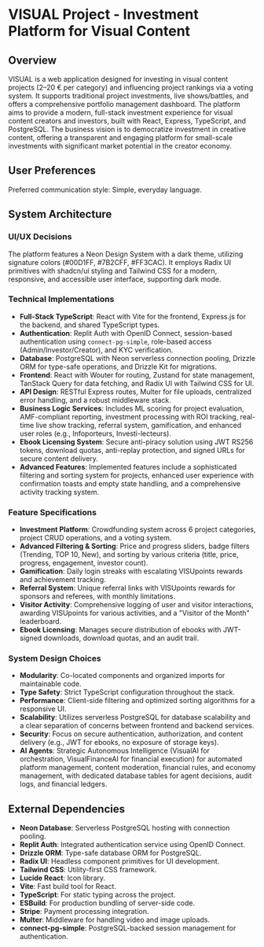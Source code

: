 # VISUAL Project - Investment Platform for Visual Content

## Overview
VISUAL is a web application designed for investing in visual content projects (2–20 € per category) and influencing project rankings via a voting system. It supports traditional project investments, live shows/battles, and offers a comprehensive portfolio management dashboard. The platform aims to provide a modern, full-stack investment experience for visual content creators and investors, built with React, Express, TypeScript, and PostgreSQL. The business vision is to democratize investment in creative content, offering a transparent and engaging platform for small-scale investments with significant market potential in the creator economy.

## User Preferences
Preferred communication style: Simple, everyday language.

## System Architecture

### UI/UX Decisions
The platform features a Neon Design System with a dark theme, utilizing signature colors (#00D1FF, #7B2CFF, #FF3CAC). It employs Radix UI primitives with shadcn/ui styling and Tailwind CSS for a modern, responsive, and accessible user interface, supporting dark mode.

### Technical Implementations
- **Full-Stack TypeScript**: React with Vite for the frontend, Express.js for the backend, and shared TypeScript types.
- **Authentication**: Replit Auth with OpenID Connect, session-based authentication using `connect-pg-simple`, role-based access (Admin/Investor/Creator), and KYC verification.
- **Database**: PostgreSQL with Neon serverless connection pooling, Drizzle ORM for type-safe operations, and Drizzle Kit for migrations.
- **Frontend**: React with Wouter for routing, Zustand for state management, TanStack Query for data fetching, and Radix UI with Tailwind CSS for UI.
- **API Design**: RESTful Express routes, Multer for file uploads, centralized error handling, and a robust middleware stack.
- **Business Logic Services**: Includes ML scoring for project evaluation, AMF-compliant reporting, investment processing with ROI tracking, real-time live show tracking, referral system, gamification, and enhanced user roles (e.g., Infoporteurs, Investi-lecteurs).
- **Ebook Licensing System**: Secure anti-piracy solution using JWT RS256 tokens, download quotas, anti-replay protection, and signed URLs for secure content delivery.
- **Advanced Features**: Implemented features include a sophisticated filtering and sorting system for projects, enhanced user experience with confirmation toasts and empty state handling, and a comprehensive activity tracking system.

### Feature Specifications
- **Investment Platform**: Crowdfunding system across 6 project categories, project CRUD operations, and a voting system.
- **Advanced Filtering & Sorting**: Price and progress sliders, badge filters (Trending, TOP 10, New), and sorting by various criteria (title, price, progress, engagement, investor count).
- **Gamification**: Daily login streaks with escalating VISUpoints rewards and achievement tracking.
- **Referral System**: Unique referral links with VISUpoints rewards for sponsors and referees, with monthly limitations.
- **Visitor Activity**: Comprehensive logging of user and visitor interactions, awarding VISUpoints for various activities, and a "Visitor of the Month" leaderboard.
- **Ebook Licensing**: Manages secure distribution of ebooks with JWT-signed downloads, download quotas, and an audit trail.

### System Design Choices
- **Modularity**: Co-located components and organized imports for maintainable code.
- **Type Safety**: Strict TypeScript configuration throughout the stack.
- **Performance**: Client-side filtering and optimized sorting algorithms for a responsive UI.
- **Scalability**: Utilizes serverless PostgreSQL for database scalability and a clear separation of concerns between frontend and backend services.
- **Security**: Focus on secure authentication, authorization, and content delivery (e.g., JWT for ebooks, no exposure of storage keys).
- **AI Agents**: Strategic Autonomous Intelligence (VisualAI for orchestration, VisualFinanceAI for financial execution) for automated platform management, content moderation, financial rules, and economy management, with dedicated database tables for agent decisions, audit logs, and financial ledgers.

## External Dependencies

- **Neon Database**: Serverless PostgreSQL hosting with connection pooling.
- **Replit Auth**: Integrated authentication service using OpenID Connect.
- **Drizzle ORM**: Type-safe database ORM for PostgreSQL.
- **Radix UI**: Headless component primitives for UI development.
- **Tailwind CSS**: Utility-first CSS framework.
- **Lucide React**: Icon library.
- **Vite**: Fast build tool for React.
- **TypeScript**: For static typing across the project.
- **ESBuild**: For production bundling of server-side code.
- **Stripe**: Payment processing integration.
- **Multer**: Middleware for handling video and image uploads.
- **connect-pg-simple**: PostgreSQL-backed session management for authentication.